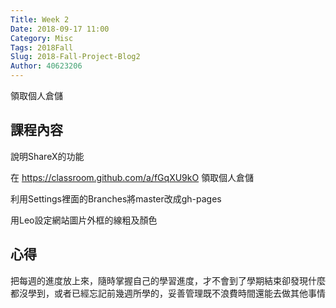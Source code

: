 ```yaml
---
Title: Week 2
Date: 2018-09-17 11:00
Category: Misc
Tags: 2018Fall
Slug: 2018-Fall-Project-Blog2
Author: 40623206
---
```


領取個人倉儲

<!-- PELICAN_END_SUMMARY -->

課程內容
----

說明ShareX的功能

在 https://classroom.github.com/a/fGqXU9kO 領取個人倉儲

利用Settings裡面的Branches將master改成gh-pages

用Leo設定網站圖片外框的線粗及顏色


心得
----

把每週的進度放上來，隨時掌握自己的學習進度，才不會到了學期結束卻發現什麼都沒學到，或者已經忘記前幾週所學的，妥善管理既不浪費時間還能去做其他事情

